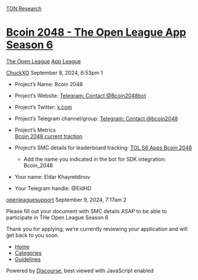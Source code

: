 [TON Research](/)

# [Bcoin 2048 - The Open League App Season 6](/t/bcoin-2048-the-open-league-app-season-6/32508)

[The Open League](/c/the-open-league/app-leaderboard/58)  [App League](/c/the-open-league/app-leaderboard/58) 

    

[ChuckXO](https://tonresear.ch/u/ChuckXO)  September 8, 2024, 6:53pm  1

*   Project’s Name: Bcoin 2048
    
*   Project’s Website: [Telegram: Contact @Bcoin2048bot](https://t.me/Bcoin2048bot)
    
*   Project’s Twitter: [x.com](http://x.com/bcoin2048)
    
*   Project’s Telegram channel/group: [Telegram: Contact @bcoin2048](https://t.me/bcoin2048)
    
*   Project’s Metrics  
    [Bcoin 2048 current traction](https://docs.google.com/document/d/1Cj8SULQ8t6bOeFpSTXw15WT6FlNtFclcu3jKLL1xzls/edit?usp=sharing)
    
*   Project’s SMC details for leaderboard tracking: [TOL S6 Apps Bcoin 2048](https://docs.google.com/document/d/1F7Wa9H2JADP0pIdWeY9QuaiXtN2rHl836QC8pB7e3mM/edit)
    
    *   Add the name you indicated in the bot for SDK integration: Bcoin\_2048
*   Your name: Eldar Khayretdinov
    
*   Your Telegram handle: @EldHD
    

 

[openleaguesupport](https://tonresear.ch/u/openleaguesupport) September 9, 2024, 7:17am  2

Please fill out your document with SMC details ASAP to be able to participate in THe Open League Season 6

Thank you for applying; we’re currently reviewing your application and will get back to you soon.

 

*   [Home](/)
*   [Categories](/categories)
*   [Guidelines](/guidelines)

Powered by [Discourse](https://www.discourse.org), best viewed with JavaScript enabled